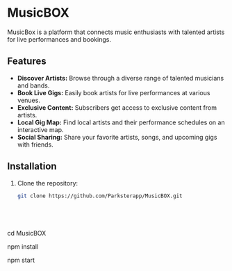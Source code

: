 # MusicBOX

MusicBox is a platform that connects music enthusiasts with talented artists for live performances and bookings.

## Features

- **Discover Artists:** Browse through a diverse range of talented musicians and bands.
- **Book Live Gigs:** Easily book artists for live performances at various venues.
- **Exclusive Content:** Subscribers get access to exclusive content from artists.
- **Local Gig Map:** Find local artists and their performance schedules on an interactive map.
- **Social Sharing:** Share your favorite artists, songs, and upcoming gigs with friends.

## Installation

1. Clone the repository:
   ```bash
   git clone https://github.com/Parksterapp/MusicBOX.git






cd MusicBOX


npm install


npm start
